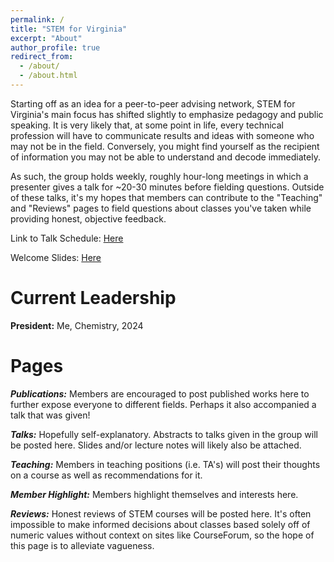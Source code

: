 ```yaml
---
permalink: /
title: "STEM for Virginia"
excerpt: "About"
author_profile: true
redirect_from: 
  - /about/
  - /about.html
---
```


Starting off as an idea for a peer-to-peer advising network, STEM for Virginia's main focus has shifted slightly to emphasize pedagogy and public speaking. It is very likely that, at some point in life, every technical profession will have to communicate results and ideas with someone who may not be in the field. Conversely, you might find yourself as the recipient of information you may not be able to understand and decode immediately. 

As such, the group holds weekly, roughly hour-long meetings in which a presenter gives a talk for ~20-30 minutes before fielding questions. Outside of these talks, it's my hopes that members can contribute to the "Teaching" and "Reviews" pages to field questions about classes you've taken while providing honest, objective feedback.

Link to Talk Schedule: [Here](https://docs.google.com/spreadsheets/d/1P5kv_iGW4J3M48uieL8F_mYr1qCv94rb85-Va7bmnqI/edit?usp=sharing)

Welcome Slides: [Here](http://stemforvirginia.github.io/welcome/index.html)

Current Leadership
======
**President:** Me, Chemistry, 2024

Pages
======
***Publications:*** Members are encouraged to post published works here to further expose everyone to different fields. Perhaps it also accompanied a talk that was given!

***Talks:*** Hopefully self-explanatory. Abstracts to talks given in the group will be posted here. Slides and/or lecture notes will likely also be attached.

***Teaching:*** Members in teaching positions (i.e. TA's) will post their thoughts on a course as well as recommendations for it.

***Member Highlight:*** Members highlight themselves and interests here.

***Reviews:*** Honest reviews of STEM courses will be posted here. It's often impossible to make informed decisions about classes based solely off of numeric values without context on sites like CourseForum, so the hope of this page is to alleviate vagueness.
